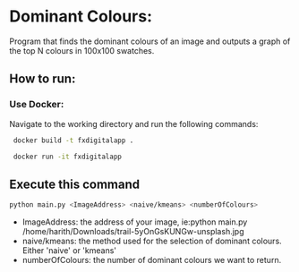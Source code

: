 # Dominant Colours:
Program that finds the dominant colours of an image and outputs a graph of the top N colours in 100x100 swatches.

## How to run:

### Use Docker:
Navigate to the working directory and run the following commands:
```bash
 docker build -t fxdigitalapp .
```
```bash
 docker run -it fxdigitalapp
```

## Execute this command
```bash
python main.py <ImageAddress> <naive/kmeans> <numberOfColours>
```
- ImageAddress: the address of your image, ie:python main.py /home/harith/Downloads/trail-5yOnGsKUNGw-unsplash.jpg 
- naive/kmeans: the method used for the selection of dominant colours. Either 'naive' or 'kmeans'
- numberOfColours: the number of dominant colours we want to return.

